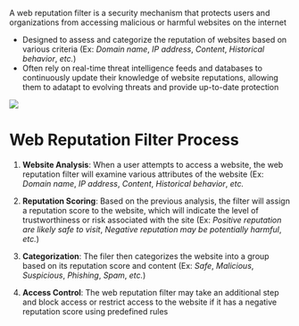 A web reputation filter is a security mechanism that protects users and organizations from accessing malicious or harmful websites on the internet

* Designed to assess and categorize the reputation of websites based on various criteria (Ex: *Domain name*, *IP address*, *Content*, *Historical behavior*, *etc.*)
* Often rely on real-time threat intelligence feeds and databases to continuously update their knowledge of website reputations, allowing them to adatapt to evolving threats and provide up-to-date protection

![](https://github.com/JonmarCorpuz/SecondBrain/blob/main/Assets/Whitespace.png)

# Web Reputation Filter Process

1. **Website Analysis**: When a user attempts to access a website, the web reputation filter will examine various attributes of the website (Ex: *Domain name*, *IP address*, *Content*, *Historical behavior*, *etc.* 

2. **Reputation Scoring**: Based on the previous analysis, the filter will assign a reputation score to the website, which will indicate the level of trustworthiness or risk associated with the site (Ex: *Positive reputation are likely safe to visit*, *Negative reputation may be potentially harmful*, *etc.*)

3. **Categorization**: The filer then categorizes the website into a group based on its reputation score and content (Ex: *Safe*, *Malicious*, *Suspicious*, *Phishing*, *Spam*, *etc.*)

4. **Access Control**: The web reputation filter may take an additional step and block access or restrict access to the website if it has a negative reputation score using predefined rules 
